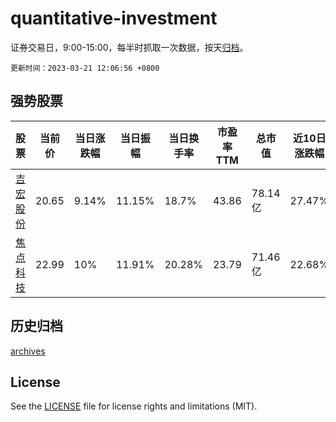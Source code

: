 # quantitative-investment

证券交易日，9:00-15:00，每半时抓取一次数据，按天[归档](archives)。

`更新时间：2023-03-21 12:06:56 +0800`

## 强势股票

|股票|当前价|当日涨跌幅|当日振幅|当日换手率|市盈率TTM|总市值|近10日涨跌幅|
|----|----|----|----|----|----|----|----|
|[吉宏股份](https://xueqiu.com/S/SZ002803)|20.65|9.14%|11.15%|18.7%|43.86|78.14亿|27.47%|
|[焦点科技](https://xueqiu.com/S/SZ002315)|22.99|10%|11.91%|20.28%|23.79|71.46亿|22.68%|

## 历史归档

[archives](archives)

## License

See the [LICENSE](LICENSE) file for license rights and limitations (MIT).
